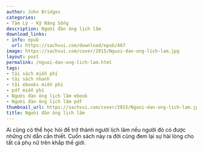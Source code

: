 ```yaml
---
author: John Bridges
categories:
- Tâm Lý - Kỹ Năng Sống
description: Người đàn ông lịch lãm
download_links:
- info: epub
  url: https://sachvui.com/download/epub/467
image: https://sachvui.com/cover/2015/Nguoi-dan-ong-lich-lam.jpg
layout: post
permalink: /nguoi-dan-ong-lich-lam.html
tags:
- tải sách miễn phí
- tải sách nhanh
- tải ebooks miễn phí
- pdf miễn phí
- Người đàn ông lịch lãm ebook
- Người đàn ông lịch lãm pdf
thumbnail_url: https://sachvui.com/cover/2015/Nguoi-dan-ong-lich-lam.jpg
title: Người đàn ông lịch lãm
---
```


 <div class="item-desc text-justify"> Ai cũng có thể học hỏi để trở thành người lịch lãm nếu người đó có được những chỉ dẫn cần thiết. Cuốn sách này ra đời cũng đem lại sự hài lòng cho tất cả phụ nữ trên khắp thế giới. </div>